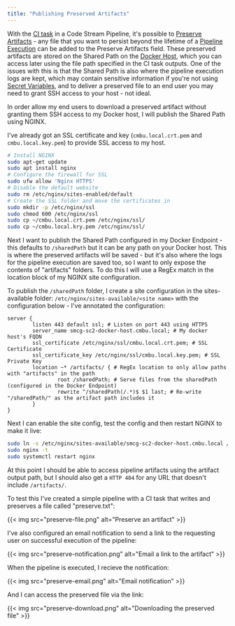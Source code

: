 ```yaml
---
title: "Publishing Preserved Artifacts"
---
```


With the [CI task](/Pipelines/Tasks/CI/) in a Code Stream Pipeline, it's possible to [Preserve Artifacts](/Pipelines/Tasks/CI/#preserve-artifacts) - any file that you want to persist beyond the lifetime of a [Pipeline Execution](/Executions/) can be added to the Preserve Artifacts field. These preserved artifacts are stored on the Shared Path on the [Docker Host](/Configure/Endpoints/Docker/), which you can access later using the file path specified in the CI task outputs. One of the issues with this is that the Shared Path is also where the pipeline execution logs are kept, which may contain sensitive information if you're not using [Secret Variables](/Configure/variables/), and to deliver a preserved file to an end user you may need to grant SSH access to your host - not ideal.

In order allow my end users to download a preserved artifact without granting them SSH access to my Docker host, I will publish the Shared Path using NGINX.

I've already got an SSL certificate and key (`cmbu.local.crt.pem` and `cmbu.local.key.pem`) to provide SSL access to my host.

```bash
# Install NGINX
sudo apt-get update
sudo apt install nginx
# Configure the firewall for SSL
sudo ufw allow 'Nginx HTTPS'
# Disable the default website
sudo rm /etc/nginx/sites-enabled/default
# Create the SSL folder and move the certificates in
sudo mkdir -p /etc/nginx/ssl
sudo chmod 600 /etc/nginx/ssl
sudo cp ~/cmbu.local.crt.pem /etc/nginx/ssl/
sudo cp ~/cmbu.local.kry.pem /etc/nginx/ssl/
```

Next I want to publish the Shared Path configured in my Docker Endpoint - this defaults to `/sharedPath` but it can be any path on your Docker host. This is where the preserved artifacts will be saved - but it's also where the logs for the pipeline execution are saved too, so I want to only expose the contents of "artifacts" folders. To do this I will use a RegEx match in the location block of my NGINX site configuration.

To publish the `/sharedPath` folder, I create a site configuration in the sites-available folder:  `/etc/nginx/sites-available/<site name>` with the configuration below - I've annotated the configuration:

```nginx
server {
        listen 443 default ssl; # Listen on port 443 using HTTPS
        server_name smcg-sc2-docker-host.cmbu.local; # My docker host's FQDN
        ssl_certificate /etc/nginx/ssl/cmbu.local.crt.pem; # SSL Certificate
        ssl_certificate_key /etc/nginx/ssl/cmbu.local.key.pem; # SSL Private Key
        location ~* /artifacts/ { # RegEx location to only allow paths with "artifacts" in the path
                root /sharedPath; # Serve files from the sharedPath (configured in the Docker Endpoint)
                rewrite ^/sharedPath(/.*)$ $1 last; # Re-write "/sharedPath/" as the artifact path includes it
        }
}
```
Next I can enable the site config, test the config and then restart NGINX to make it live:

```bash
sudo ln -s /etc/nginx/sites-available/smcg-sc2-docker-host.cmbu.local /etc/nginx/sites-enabled/
sudo nginx -t
sudo systemctl restart nginx
```
At this point I should be able to access pipeline artifacts using the artifact output path, but I should also get a `HTTP 404` for any URL that doesn't include `/artifacts/`.

To test this I've created a simple pipeline with a CI task that writes and preserves a file called "preserve.txt":

{{< img src="preserve-file.png" alt="Preserve an artifact" >}}

I've also configured an email notification to send a link to the requesting user on successful execution of the pipeline:

{{< img src="preserve-notification.png" alt="Email a link to the artifact" >}}

When the pipeline is executed, I recieve the notification:

{{< img src="preserve-email.png" alt="Email notification" >}}

And I can access the preserved file via the link:

{{< img src="preserve-download.png" alt="Downloading the preserved file" >}}

